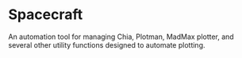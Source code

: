 # Spacecraft
An automation tool for managing Chia, Plotman, MadMax plotter, and several other utility functions designed to automate plotting.

